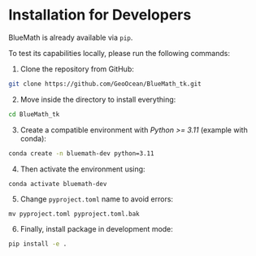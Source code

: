 # Installation for Developers

BlueMath is already available via `pip`.

To test its capabilities locally, please run the following commands:

1. Clone the repository from GitHub:

```sh
git clone https://github.com/GeoOcean/BlueMath_tk.git
```

2. Move inside the directory to install everything:

```sh
cd BlueMath_tk
```

3. Create a compatible environment with *Python >= 3.11* (example with conda):

```sh
conda create -n bluemath-dev python=3.11
```

4. Then activate the environment using:

```sh
conda activate bluemath-dev
```

5. Change `pyproject.toml` name to avoid errors:

```
mv pyproject.toml pyproject.toml.bak
```

6. Finally, install package in development mode:

```sh
pip install -e .
```